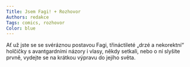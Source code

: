 ```yaml
---
Title: Jsem Fagi! + Rozhovor
Authors: redakce
Tags: comics, rozhovor
Color: blue
---
```

Ať už jste se se svéráznou postavou Fagi,
třináctileté „drzé a nekorektní“ holčičky
s avantgardními názory i vlasy, někdy setkali,
nebo o ní slyšíte prvně, vydejte se na
krátkou výpravu do jejího světa.
